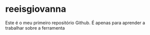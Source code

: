 # reeisgiovanna
Este é o meu primeiro repositório Github. É apenas para aprender a trabalhar sobre a ferramenta

